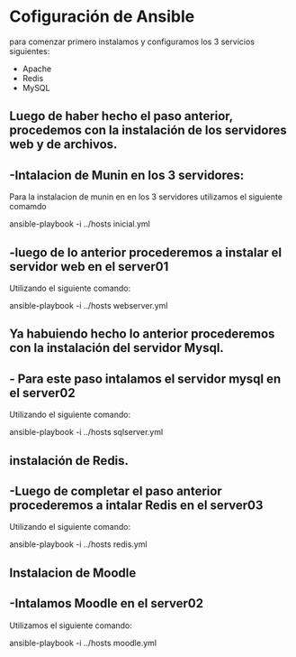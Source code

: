 # Cofiguración de Ansible


para comenzar primero instalamos y configuramos los 3 servicios siguientes:

<ul>
  <li>Apache</li>
  <li>Redis</li>
  <li>MySQL</li>
</ul>

<h2>Luego de haber hecho el paso anterior, procedemos con la instalación de los servidores web y de archivos.</h2>

## -Intalacion de Munin en los 3 servidores:

Para la instalacion de munin en en los 3 servidores utilizamos el siguiente comamdo 

ansible-playbook -i ../hosts inicial.yml

## -luego de lo anterior procederemos a instalar el servidor web en el server01

Utilizando el siguiente comando: 

ansible-playbook -i ../hosts webserver.yml

<h2>Ya habuiendo hecho lo anterior procederemos con la instalación del servidor Mysql.</h2>

## - Para este paso intalamos el servidor mysql en el server02

Utilizando el siguiente comando: 

ansible-playbook -i ../hosts sqlserver.yml

<h2>instalación de Redis.</h2>

## -Luego de completar el paso anterior procederemos a intalar Redis en el server03

Utilizando el siguiente comando: 

ansible-playbook -i ../hosts redis.yml

<h2>Instalacion de Moodle</h2>

## -Intalamos Moodle en el server02

Utilizamos el siguiente comando: 

ansible-playbook -i ../hosts moodle.yml










